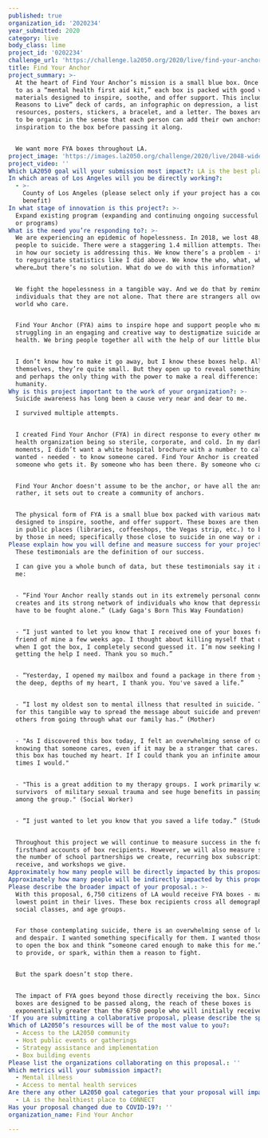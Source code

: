 ```yaml
---
published: true
organization_id: '2020234'
year_submitted: 2020
category: live
body_class: lime
project_id: '0202234'
challenge_url: 'https://challenge.la2050.org/2020/live/find-your-anchor/'
title: Find Your Anchor
project_summary: >-
  At the heart of Find Your Anchor’s mission is a small blue box. Once referred
  to as a “mental health first aid kit,” each box is packed with good vibes and
  materials designed to inspire, soothe, and offer support. This includes a “52+
  Reasons to Live” deck of cards, an infographic on depression, a list of
  resources, posters, stickers, a bracelet, and a letter. The boxes are intended
  to be organic in the sense that each person can add their own anchors and
  inspiration to the box before passing it along. 


  We want more FYA boxes throughout LA.
project_image: 'https://images.la2050.org/challenge/2020/live/2048-wide/find-your-anchor.jpg'
project_video: ''
Which LA2050 goal will your submission most impact?: LA is the best place to LIVE
In which areas of Los Angeles will you be directly working?:
  - >-
    County of Los Angeles (please select only if your project has a countywide
    benefit)
In what stage of innovation is this project?: >-
  Expand existing program (expanding and continuing ongoing successful projects
  or programs)
What is the need you’re responding to?: >-
  We are experiencing an epidemic of hopelessness. In 2018, we lost 48,344
  people to suicide. There were a staggering 1.4 million attempts. There's a gap
  in how our society is addressing this. We know there’s a problem - it’s easy
  to regurgitate statistics like I did above. We know the who, what, when,
  where…but there’s no solution. What do we do with this information?


  We fight the hopelessness in a tangible way. And we do that by reminding
  individuals that they are not alone. That there are strangers all over the
  world who care.


  Find Your Anchor (FYA) aims to inspire hope and support people who may be
  struggling in an engaging and creative way to destigmatize suicide and mental
  health. We bring people together all with the help of our little blue boxes.


  I don’t know how to make it go away, but I know these boxes help. All by
  themselves, they’re quite small. But they open up to reveal something huge,
  and perhaps the only thing with the power to make a real difference:
  humanity. 
Why is this project important to the work of your organization?: >-
  Suicide awareness has long been a cause very near and dear to me. 

  I survived multiple attempts.


  I created Find Your Anchor (FYA) in direct response to every other mental
  health organization being so sterile, corporate, and cold. In my darkest
  moments, I didn’t want a white hospital brochure with a number to call. I
  wanted - needed - to know someone cared. Find Your Anchor is created by
  someone who gets it. By someone who has been there. By someone who cares.


  Find Your Anchor doesn't assume to be the anchor, or have all the answers,
  rather, it sets out to create a community of anchors.


  The physical form of FYA is a small blue box packed with various materials
  designed to inspire, soothe, and offer support. These boxes are then launched
  in public places (libraries, coffeeshops, the Vegas strip, etc.) to be found
  by those in need; specifically those close to suicide in one way or another.
Please explain how you will define and measure success for your project.: >-
  These testimonials are the definition of our success. 
   
  I can give you a whole bunch of data, but these testimonials say it all for
  me:


  - “Find Your Anchor really stands out in its extremely personal connections it
  creates and its strong network of individuals who know that depression doesn’t
  have to be fought alone.” (Lady Gaga's Born This Way Foundation)


  - “I just wanted to let you know that I received one of your boxes from a dear
  friend of mine a few weeks ago. I thought about killing myself that day and
  when I got the box, I completely second guessed it. I’m now seeking help and
  getting the help I need. Thank you so much.”


  - “Yesterday, I opened my mailbox and found a package in there from you. From
  the deep, depths of my heart, I thank you. You've saved a life.”


  - “I lost my oldest son to mental illness that resulted in suicide. Thank you
  for this tangible way to spread the message about suicide and preventing
  others from going through what our family has.” (Mother)


  - "As I discovered this box today, I felt an overwhelming sense of comfort in
  knowing that someone cares, even if it may be a stranger that cares. Finding
  this box has touched my heart. If I could thank you an infinite amount of
  times I would."


  - "This is a great addition to my therapy groups. I work primarily with female
  survivors  of military sexual trauma and see huge benefits in passing the box
  among the group." (Social Worker)


  - “I just wanted to let you know that you saved a life today.” (Student)


  Throughout this project we will continue to measure success in the form of
  firsthand accounts of box recipients. However, we will also measure success by
  the number of school partnerships we create, recurring box subscriptions we
  receive, and workshops we give. 
Approximately how many people will be directly impacted by this proposal?: '6750'
Approximately how many people will be indirectly impacted by this proposal?: '54000'
Please describe the broader impact of your proposal.: >-
  With this proposal, 6,750 citizens of LA would receive FYA boxes - many at the
  lowest point in their lives. These box recipients cross all demographics,
  social classes, and age groups.


  For those contemplating suicide, there is an overwhelming sense of loneliness
  and despair. I wanted something specifically for them. I wanted those in need
  to open the box and think “someone cared enough to make this for me.” I wanted
  to provide, or spark, within them a reason to fight.


  But the spark doesn’t stop there.


  The impact of FYA goes beyond those directly receiving the box. Since these
  boxes are designed to be passed along, the reach of these boxes is
  exponentially greater than the 6750 people who will initially receive them.
'If you are submitting a collaborative proposal, please describe the specific role of partner organizations in the project.': ''
Which of LA2050’s resources will be of the most value to you?:
  - Access to the LA2050 community
  - Host public events or gatherings
  - Strategy assistance and implementation
  - Box building events
Please list the organizations collaborating on this proposal.: ''
Which metrics will your submission impact?:
  - Mental illness
  - Access to mental health services
Are there any other LA2050 goal categories that your proposal will impact?:
  - LA is the healthiest place to CONNECT
Has your proposal changed due to COVID-19?: ''
organization_name: Find Your Anchor

---
```

